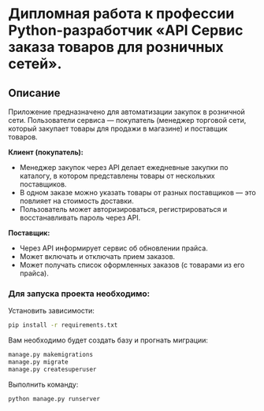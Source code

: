 # Дипломная работа к профессии Python-разработчик «API Сервис заказа товаров для розничных сетей».

## Описание

Приложение предназначено для автоматизации закупок в розничной сети. Пользователи сервиса — покупатель (менеджер торговой сети, который закупает товары для продажи в магазине) и поставщик товаров.

**Клиент (покупатель):**

- Менеджер закупок через API делает ежедневные закупки по каталогу, в котором
  представлены товары от нескольких поставщиков.
- В одном заказе можно указать товары от разных поставщиков — это
  повлияет на стоимость доставки.
- Пользователь может авторизироваться, регистрироваться и восстанавливать пароль через API.
    
**Поставщик:**

- Через API информирует сервис об обновлении прайса.
- Может включать и отключать прием заказов.
- Может получать список оформленных заказов (с товарами из его прайса).

### Для запуска проекта необходимо:

Установить зависимости:

```bash
pip install -r requirements.txt
```

Вам необходимо будет создать базу и прогнать миграции:

```bash
manage.py makemigrations
manage.py migrate
manage.py createsuperuser
```

Выполнить команду:

```bash
python manage.py runserver
```
